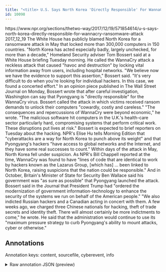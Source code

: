 ```yaml
---
title: "<title> U.S. Says North Korea 'Directly Responsible' For WannaCry Ransomware Attack  </title>"
id: 10098
---
```


<title> U.S. Says North Korea 'Directly Responsible' For WannaCry Ransomware Attack  </title>
<source> https://www.npr.org/sections/thetwo-way/2017/12/19/571854614/u-s-says-north-korea-directly-responsible-for-wannacry-ransomware-attack </source>
<date> 2017_12_19 </date>
<text>
The White House has publicly blamed North Korea for a ransomware attack in May that locked more than 300,000 computers in 150 countries.
"North Korea has acted especially badly, largely unchecked, for more than a decade," Homeland Security adviser Tom Bossert said at a White House briefing Tuesday morning.
He called the WannaCry attack a reckless attack that caused "havoc and destruction" by locking vital information away from users, including hospital networks.
"We believe now we have the evidence to support this assertion," Bossert said. "It's very difficult to do when you're looking for individual hackers. In this case, we found a concerted effort."
In an opinion piece published in The Wall Street Journal on Monday, Bossert wrote that after careful investigation, Washington can say that Pyongyang is "directly responsible" for the WannaCry virus.
Bossert called the attack in which victims received ransom demands to unlock their computers "cowardly, costly and careless."
"The consequences and repercussions of WannaCry were beyond economic," he wrote. "The malicious software hit computers in the U.K.'s health-care sector particularly hard, compromising systems that perform critical work. These disruptions put lives at risk."
Bossert is expected to brief reporters on Tuesday about the hacking.
NPR's Elise Hu tells Morning Edition that "cyberattacks are a way for North Korea to punch above its weight" and that Pyongyang's hackers "have access to global networks and the Internet, and they have some real successes to count."
Within days of the attack in May, North Korea fell under suspicion. As NPR's Bill Chappell reported at the time, WannaCry was found to have "lines of code that are identical to work by hackers known as the Lazarus Group, [which has] ... been linked to North Korea, raising suspicions that the nation could be responsible."
And in October, Britain's Minister of State for Security Ben Wallace said his government was "as sure as possible" that Pyongyang launched the attack.
Bossert said in the Journal that President Trump had "ordered the modernization of government information-technology to enhance the security of the systems we run on behalf of the American people."
"We also indicted Russian hackers and a Canadian acting in concert with them. A few weeks ago, we charged three Chinese nationals for hacking, theft of trade secrets and identity theft. There will almost certainly be more indictments to come," he wrote.
He said that the administration would continue to use its "maximum pressure strategy to curb Pyongyang's ability to mount attacks, cyber or otherwise."
</text>



## Annotations

Annotation keys: content, sourcefile, cyberevent, info

<details>
<summary>Raw annotation JSON (preview)</summary>

```json
{
  "content": "The White House has publicly blamed North Korea for a ransomware attack in May that locked more than 300,000 computers in 150 countries. \"North Korea has acted especially badly, largely unchecked, for more than a decade,\" Homeland Security adviser Tom Bossert said at a White House briefing Tuesday morning. He called the WannaCry attack a reckless attack that caused \"havoc and destruction\" by locking vital information away from users, including hospital networks. \"We believe now we have the evidence to support this assertion,\" Bossert said. \"It's very difficult to do when you're looking for individual hackers. In this case, we found a concerted effort.\" In an opinion piece published in The Wall Street Journal on Monday, Bossert wrote that after careful investigation, Washington can say that Pyongyang is \"directly responsible\" for the WannaCry virus. Bossert called the attack in which victims received ransom demands to unlock their computers \"cowardly, costly and careless.\" \"The consequences and repercussions of WannaCry were beyond economic,\" he wrote. \"The malicious software hit computers in the U.K.'s health-care sector particularly hard, compromising systems that perform critical work. These disruptions put lives at risk.\" Bossert is expected to brief reporters on Tuesday about the hacking. NPR's Elise Hu tells Morning Edition that \"cyberattacks are a way for North Korea to punch above its weight\" and that Pyongyang's hackers \"have access to global networks and the Internet, and they have some real successes to count.\" Within days of the attack in May, North Korea fell under suspicion. As NPR's Bill Chappell reported at the time, WannaCry was found to have \"lines of code that are identical to work by hackers known as the Lazarus Group, [which has] ... been linked to North Korea, raising suspicions that the nation could be responsible.\" And in October, Britain's Minister of State for Security Ben Wallace said his government was \"as sure as possible\" that Pyongyang launched the attack. Bossert said in the Journal that President Trump had \"ordered the modernization of government information-technology to enhance the security of the systems we run on behalf of the American people.\" \"We also indicted Russian hackers and a Canadian acting in concert with them. A few weeks ago, we charged three Chinese nationals for hacking, theft of trade secrets and identity theft. There will almost certainly be more indictments to come,\" he wrote. He said that the administration would continue to use its \"maximum pressure strategy to curb Pyongyang's ability to mount attacks, cyber or otherwise.\"",
  "sourcefile": "10098.txt",
  "cyberevent": {
    "hopper": [
      {
        "index": 0,
        "relation": "Same",
        "events": [
          {
            "index": "E6",
            "type": "Attack",
            "realis": "Actual",
            "nugget": {
              "startOffset": 2353,
              "index": "T15",
              "endOffset": 2360,
              "text": "hacking"
            },
            "argument": [
              {
                "index": "T18",
                "external_reference": {
                  "wikidataid": "Q148"
                },
                "endOffset": 2348,
                "role": {
                  "type": "Attacker"
                },
                "text": "Chinese nationals",
                "startOffset": 2331,
                "type": "Organization"
              }
            ],
            "subtype": "Databreach"
          },
          {
            "index": "E7",
            "type": "Attack",
            "realis": "Actual",
            "nugget": {
              "startOffset": 2362,
              "index": "T17",
              "endOffset": 2367,
              "text": "theft"
            },
            "argument": [
              {
                "index": "T16",
                "text": "trade secrets",
                "endOffset": 2384,
          
```
</details>
